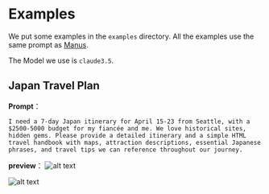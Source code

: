 # Examples

We put some examples in the `examples` directory. All the examples use the same prompt
as [Manus](https://manus.im/?utm_source=ai-bot.cn).

The Model we use is `claude3.5`.

## Japan Travel Plan
**Prompt**：
```
I need a 7-day Japan itinerary for April 15-23 from Seattle, with a $2500-5000 budget for my fiancée and me. We love historical sites, hidden gems. Please provide a detailed itinerary and a simple HTML travel handbook with maps, attraction descriptions, essential Japanese phrases, and travel tips we can reference throughout our journey.
```
**preview**：
![alt text](picturesapan-travel-plan-1.png)

![alt text](picturesapan-travel-plan-2.png)
